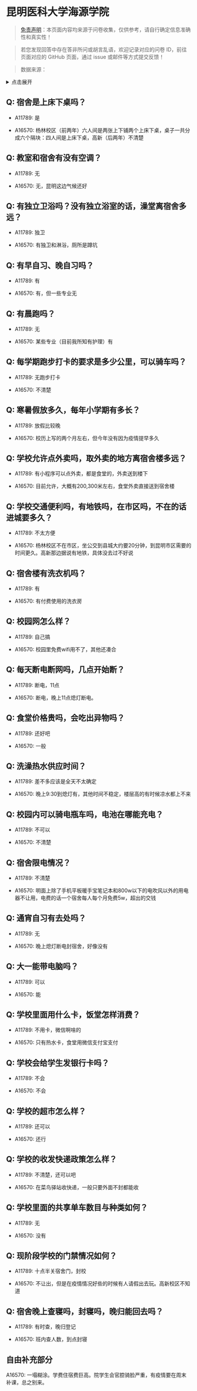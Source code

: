 # 昆明医科大学海源学院

> [免责声明](https://colleges.chat/#_3)：本页面内容均来源于问卷收集，仅供参考，请自行确定信息准确性和真实性！

> 若您发现回答中存在答非所问或胡言乱语，欢迎记录对应的问卷 ID，前往页面对应的 GitHub 页面，通过 issue 或邮件等方式提交反馈！

> 数据来源：

<details><summary>点击展开</summary>
<ul>
<li>A11789: 匿名 (2022 年 06 月)</li>
<li>A16570: 匿名 (2022 年 12 月)</li>
</ul>
</details>

## Q: 宿舍是上床下桌吗？

- A11789: 是

- A16570: 杨林校区（前两年）六人间是两张上下铺两个上床下桌，桌子一共分成六个隔块：四人间是上床下桌，高新（后两年）不清楚

## Q: 教室和宿舍有没有空调？

- A11789: 无

- A16570: 无，昆明这边气候还好

## Q: 有独立卫浴吗？没有独立浴室的话，澡堂离宿舍多远？

- A11789: 独卫

- A16570: 有独卫和淋浴，厕所是蹲坑

## Q: 有早自习、晚自习吗？

- A11789: 有

- A16570: 有，但一些专业无

## Q: 有晨跑吗？

- A11789: 无

- A16570: 某些专业（目前我所知有护理）有

## Q: 每学期跑步打卡的要求是多少公里，可以骑车吗？

- A11789: 无跑步打卡

- A16570: 不清楚

## Q: 寒暑假放多久，每年小学期有多长？

- A11789: 放假比较晚

- A16570: 校历上写的两个月左右，但今年没有因为疫情提早多久

## Q: 学校允许点外卖吗，取外卖的地方离宿舍楼多远？

- A11789: 有小程序可以点外卖，都是食堂的，外卖送到楼下

- A16570: 目前允许，大概有200,300米左右，食堂外卖直接送到宿舍楼

## Q: 学校交通便利吗，有地铁吗，在市区吗，不在的话进城要多久？

- A11789: 不太方便

- A16570: 杨林校区不在市区，坐公交到县城大约要20分钟，到昆明市区需要的时间更久。高新那边据说有地铁，具体没去过不好说

## Q: 宿舍楼有洗衣机吗？

- A11789: 有

- A16570: 有付费使用的洗衣房

## Q: 校园网怎么样？

- A11789: 自己搞

- A16570: 校园里免费wifi用不了，其他还凑合

## Q: 每天断电断网吗，几点开始断？

- A11789: 断电，11点

- A16570: 断电，晚上11点熄灯断电。

## Q: 食堂价格贵吗，会吃出异物吗？

- A11789: 还好吧

- A16570: 一般

## Q: 洗澡热水供应时间？

- A11789: 差不多应该是全天不太确定

- A16570: 晚上9:30到熄灯有，其他时间不稳定，楼层高的有时候凉水都上不来

## Q: 校园内可以骑电瓶车吗，电池在哪能充电？

- A11789: 不可以

- A16570: 不清楚

## Q: 宿舍限电情况？

- A11789: 不清楚

- A16570: 明面上除了手机平板暖手宝笔记本和800w以下的电吹风以外的用电器不让用，电费的话一个宿舍每人每个月免费5w，超出的交钱

## Q: 通宵自习有去处吗？

- A11789: 无

- A16570: 晚上熄灯断电封宿舍，好像没有

## Q: 大一能带电脑吗？

- A11789: 可以

- A16570: 能

## Q: 学校里面用什么卡，饭堂怎样消费？

- A11789: 不用卡，微信啊啥的

- A16570: 只有热水卡，食堂用微信支付宝支付

## Q: 学校会给学生发银行卡吗？

- A11789: 不会

- A16570: 不会

## Q: 学校的超市怎么样？

- A11789: 还可以

- A16570: 还行

## Q: 学校的收发快递政策怎么样？

- A11789: 不清楚，还可以吧

- A16570: 在菜鸟驿站收快递，一般只要外面不封都能收

## Q: 学校里面的共享单车数目与种类如何？

- A11789: 无

- A16570: 没有

## Q: 现阶段学校的门禁情况如何？

- A11789: 十点半关宿舍门，封校

- A16570: 不让出，但是在疫情情况好些的时候有人请假出去玩。高新校区不知道

## Q: 宿舍晚上查寝吗，封寝吗，晚归能回去吗？

- A11789: 有时查，晚归登记

- A16570: 班内查人数，到点封寝

## 自由补充部分

A16570: 一塌糊涂。学费住宿费巨高。院学生会官腔骑脸严重，有疫情要在周末补课，总之别来。